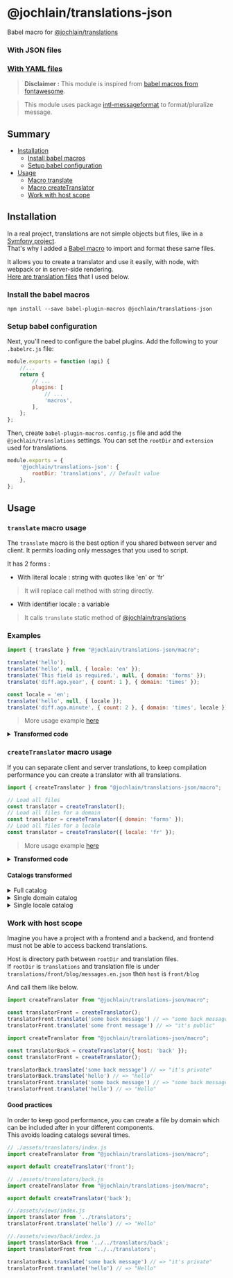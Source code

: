 # @jochlain/translations-json

Babel macro for [@jochlain/translations](https://www.npmjs.com/package/@jochlain/translations)

### With JSON files
### [With YAML files](https://www.npmjs.com/package/@jochlain/translations-yaml)

> **Disclaimer :** This module is inspired from [babel macros from fontawesome](https://fontawesome.com/docs/web/use-with/react/add-icons).

> This module uses package [intl-messageformat](https://www.npmjs.com/package/intl-messageformat) to format/pluralize message.

## Summary

- [Installation](#installation)
  - [Install babel macros](#install-the-babel-macros)
  - [Setup babel configuration](#setup-babel-configuration)
- [Usage](#usage)
  - [Macro translate](#translate-macro-usage)
  - [Macro createTranslator](#createtranslator-macro-usage)
  - [Work with host scope](#work-with-host-scope)

## Installation

In a real project, translations are not simple objects but files, like in a [Symfony project](https://symfony.com/doc/current/translation.html#translation-resource-file-names-and-locations).  
That's why I added a [Babel macro](https://www.npmjs.com/package/babel-plugin-macros) to import and format these same files.

It allows you to create a translator and use it easily, with node, with webpack or in server-side rendering.  
[Here are translation files](https://github.com/JochLAin/babel-macro-translations/tree/main/test/translations) that I used below.

### Install the babel macros

```shell
npm install --save babel-plugin-macros @jochlain/translations-json
```

### Setup babel configuration

Next, you'll need to configure the babel plugins. Add the following to your `.babelrc.js` file:

```javascript
module.exports = function (api) {
    //...
    return {
        // ...
        plugins: [
            // ...
            'macros',
        ],
    };
};
```

Then, create `babel-plugin-macros.config.js` file and add the `@jochlain/translations` settings.
You can set the `rootDir` and `extension` used for translations.

```javascript
module.exports = {
    '@jochlain/translations-json': {
        rootDir: 'translations', // Default value
    },
};
```

## Usage

### `translate` macro usage

The `translate` macro is the best option if you shared between server and client.
It permits loading only messages that you used to script.

It has 2 forms :
- With literal locale : string with quotes like 'en' or 'fr'
> It will replace call method with string directly.
- With identifier locale : a variable
> It calls `translate` static method of [@jochlain/translations](https://www.npmjs.com/package/@jochlain/translations)

### Examples

```javascript
import { translate } from "@jochlain/translations-json/macro";

translate('hello');
translate('hello', null, { locale: 'en' });
translate('This field is required.', null, { domain: 'forms' });
translate('diff.ago.year', { count: 1 }, { domain: 'times' });

const locale = 'en';
translate('hello', null, { locale });
translate('diff.ago.minute', { count: 2 }, { domain: 'times', locale });
```

> More usage example [here](https://github.com/JochLAin/babel-macro-translations/blob/main/test/translate.test.js)

<details>
    <summary><b>Transformed code</b></summary>

```javascript
import createTranslator from "@jochlain/translations-json/macro";
import { translate as _translate } from "@jochlain/translations"
import { IntlMessageFormat as _IntlMessageFormat } from "intl-messageformat";
const jochlain_translations_intl_formatter = {
    format: function (message, replacements, locale) {
        return (new IntlMessageFormat(message, locale)).format(replacements);
    },
};

"Hello";
"Hello";
"This field is required.";
"1 year ago";

const locale = 'en';
_translate({ en: 'Hello', es: 'Holà', fr: 'Bonjour', it: 'Ciao' }, {}, { locale, formatter: jochlain_translations_intl_formatter });
_translate({ 
    en: '{count, plural, one {1 minute ago} other {# minutes ago}}',
    es: '{count, plural, one {hace 1 minuto} other {hace # minutos}}',
    fr: '{count, plural, one {il y a 1 minute} other {il y a # minutes}}', 
    it: '{count, plural, one {1 minuto fa} other {# minuti fa}}'
}, { 
    count: 2
}, { 
    locale, 
    formatter: jochlain_translations_intl_formatter
});
```
</details>

### `createTranslator` macro usage

If you can separate client and server translations, to keep compilation performance you can create a translator with all translations.

```javascript
import { createTranslator } from "@jochlain/translations-json/macro";

// Load all files
const translator = createTranslator();
// Load all files for a domain
const translator = createTranslator({ domain: 'forms' });
// Load all files for a locale
const translator = createTranslator({ locale: 'fr' });
```

> More usage example [here](https://github.com/JochLAin/babel-macro-translations/blob/main/test/createTranslator.test.js)

<details>
    <summary><b>Transformed code</b></summary>

```javascript
import createTranslator from "@jochlain/translations-json/macro";
import _createTranslator from "@jochlain/translations"
import { IntlMessageFormat } from "intl-messageformat";
const formatter = {
    format: function (message, replacements, locale) {
        return (new IntlMessageFormat(message, locale)).format(replacements);
    },
};

const translator = createTranslator(/* see below to view full catalog */, { formatter });
const translator = createTranslator(/* see below to view single domain catalog */, { formatter, domain: 'forms' });
const translator = createTranslator(/* see below to view single locale catalog */, { formatter, locale: 'fr' });
```
</details>

#### Catalogs transformed

<details>
    <summary>Full catalog</summary>

```json
{
  "en": {
    "forms": {
      "This field is required.": "This field is required."
    },
    "messages": {
      "hello": "Hello",
      "translations.are.incredible": "The translations are incredible.",
      "very": {
        "compound": {
          "key": "The compound key"
        }
      }
    },
    "times": {
      "diff": {
        "empty": "now",
        "ago": {
          "year": "{count, plural, one {1 year ago} other {# years ago}}",
          "month": "{count, plural, one {1 month ago} other {# months ago}}",
          "day": "{count, plural, one {1 day ago} other {# days ago}}",
          "hour": "{count, plural, one {1 hour ago} other {# hours ago}}",
          "minute": "{count, plural, one {1 minute ago} other {# minutes ago}}",
          "second": "{count, plural, one {1 second ago} other {# seconds ago}}"
        },
        "in": {
          "second": "{count, plural, one {in 1 second} other {in # seconds}}",
          "minute": "{count, plural, one {in 1 minute} other {in # minutes}}",
          "hour": "{count, plural, one {in 1 hour} other {in # hours}}",
          "day": "{count, plural, one {in 1 day} other {in # days}}",
          "month": "{count, plural, one {in 1 month} other {in # months}}",
          "year": "{count, plural, one {in 1 year} other {in # years}}"
        }
      }
    }
  },
  "es": {
    "messages": {
      "hello": "Holà",
      "translations.are.incredible": "Las traducciones son increíbles.",
      "very": {
        "compound": {
          "key": "La llave compuesta"
        }
      }
    },
    "times": {
      "diff": {
        "empty": "ahora",
        "ago": {
          "year": "{count, plural, one {hace 1 año} other {hace # años}}",
          "month": "{count, plural, one {hace 1 mes} other {hace # meses}}",
          "day": "{count, plural, one {hace 1 día} other {hace # días}}",
          "hour": "{count, plural, one {hace 1 hora} other {hace # horas}}",
          "minute": "{count, plural, one {hace 1 minuto} other {hace # minutos}}",
          "second": "{count, plural, one {hace 1 segundo} other {hace # segundos}}"
        },
        "in": {
          "second": "{count, plural, one {en 1 segundo} other {en # segundos}}",
          "minute": "{count, plural, one {en 1 minuto} other {en # minutos}}",
          "hour": "{count, plural, one {en 1 hora} other {en # horas}}",
          "day": "{count, plural, one {en 1 día} other {en # días}}",
          "month": "{count, plural, one {en 1 mes} other {en # meses}}",
          "year": "{count, plural, one {en 1 año} other {en # años}}"
        }
      }
    }
  },
  "fr": {
    "forms": {
      "This field is required.": "Ce champs est obligatoire."
    },
    "messages": {
      "hello": "Bonjour",
      "translations.are.incredible": "Les traductions sont incroyables.",
      "very": {
        "compound": {
          "key": "La clé composée"
        }
      }
    },
    "times": {
      "diff": {
        "empty": "maintenant",
        "ago": {
          "year": "{count, plural, one {il y a 1 an} other {il y a # ans}}",
          "month": "{count, plural, one {il y a 1 mois} other {il y a # mois}}",
          "day": "{count, plural, one {il y a 1 jour} other {il y a # jours}}",
          "hour": "{count, plural, one {il y a 1 heure} other {il y a # heures}}",
          "minute": "{count, plural, one {il y a 1 minute} other {il y a # minutes}}",
          "second": "{count, plural, one {il y a 1 seconde} other {il y a # secondes}}"
        },
        "in": {
          "second": "{count, plural, one {dans 1 seconde} other {dans # secondes}}",
          "minute": "{count, plural, one {dans 1 minute} other {dans # minutes}}",
          "hour": "{count, plural, one {dans 1 heure} other {dans # heures}}",
          "day": "{count, plural, one {dans 1 jour} other {dans # jours}}",
          "month": "{count, plural, one {dans 1 mois} other {dans # mois}}",
          "year": "{count, plural, one {dans 1 an} other {dans # ans}}"
        }
      }
    }
  },
  "it": {
    "messages": {
      "hello": "Ciao",
      "translations.are.incredible": "Le traduzioni sono incredibili.",
      "very": {
        "compound": {
          "key": "La chiave composta"
        }
      }
    },
    "times": {
      "diff": {
        "empty": "ora",
        "ago": {
          "year": "{count, plural, one {1 anno fa} other {# anni fa}}",
          "month": "{count, plural, one {1 mese fa} other {# mesi fa}}",
          "day": "{count, plural, one {1 giorno fa} other {# giorni fa}}",
          "hour": "{count, plural, one {1 ora fa} other {# ore fa}}",
          "minute": "{count, plural, one {1 minuto fa} other {# minut fa}}",
          "second": "{count, plural, one {1 secondo fa} other {# secondi fa}}"
        },
        "in": {
          "second": "{count, plural, one {tra 1 secondo} other {tra # secondi}}",
          "minute": "{count, plural, one {tra 1 minuto} other {tra # minut}}",
          "hour": "{count, plural, one {tra 1 ora} other {tra # ore}}",
          "day": "{count, plural, one {tra 1 giorno} other {tra # giorni}}",
          "month": "{count, plural, one {tra 1 mese} other {tra # mesi}}",
          "year": "{count, plural, one {tra 1 anno} other {tra # anni}}"
        }
      }
    }
  }
}
```
</details>

<details>
    <summary>Single domain catalog</summary>

```json
{
  "en": {
    "forms": {
      "This field is required.": "This field is required."
    }
  },
  "fr": {
    "forms": {
      "This field is required.": "Ce champs est obligatoire."
    }
  }
}
```
</details>

<details>
    <summary>Single locale catalog</summary>

```json
{
  "fr": {
    "forms": {
      "This field is required.": "Ce champs est obligatoire."
    },
    "messages": {
      "hello": "Bonjour",
      "translations.are.incredible": "Les traductions sont incroyables.",
      "very": {
        "compound": {
          "key": "La clé composée"
        }
      }
    },
    "times": {
      "diff": {
        "empty": "maintenant",
        "ago": {
          "year": "{count, plural, one {il y a 1 an} other {il y a # ans}}",
          "month": "{count, plural, one {il y a 1 mois} other {il y a # mois}}",
          "day": "{count, plural, one {il y a 1 jour} other {il y a # jours}}",
          "hour": "{count, plural, one {il y a 1 heure} other {il y a # heures}}",
          "minute": "{count, plural, one {il y a 1 minute} other {il y a # minutes}}",
          "second": "{count, plural, one {il y a 1 seconde} other {il y a # secondes}}"
        },
        "in": {
          "second": "{count, plural, one {dans 1 seconde} other {dans # secondes}}",
          "minute": "{count, plural, one {dans 1 minute} other {dans # minutes}}",
          "hour": "{count, plural, one {dans 1 heure} other {dans # heures}}",
          "day": "{count, plural, one {dans 1 jour} other {dans # jours}}",
          "month": "{count, plural, one {dans 1 mois} other {dans # mois}}",
          "year": "{count, plural, one {dans 1 an} other {dans # ans}}"
        }
      }
    }
  }
}
```
</details>

### Work with host scope

Imagine you have a project with a frontend and a backend, and frontend must not be able to access backend translations.

Host is directory path between `rootDir` and translation files.  
If `rootDir` is `translations` and translation file is under `translations/front/blog/messages.en.json` then `host` is `front/blog`

And call them like below.

```javascript
import createTranslator from "@jochlain/translations-json/macro";

const translatorFront = createTranslator();
translatorFront.translate('some back message') // => "some back message"
translatorFront.translate('some front message') // => "it's public"
```

```javascript
import createTranslator from "@jochlain/translations-json/macro";

const translatorBack = createTranslator({ host: 'back' });
const translatorFront = createTranslator();

translatorBack.translate('some back message') // => "it's private"
translatorBack.translate('hello') // => "hello"
translatorFront.translate('some back message') // => "some back message"
translatorFront.translate('hello') // => "Hello"
```

#### Good practices

In order to keep good performance, you can create a file by domain which can be included after in your different components.  
This avoids loading catalogs several times.

```javascript
// ./assets/translators/index.js
import createTranslator from "@jochlain/translations-json/macro";

export default createTranslator('front');
```

```javascript
// ./assets/translators/back.js
import createTranslator from "@jochlain/translations-json/macro";

export default createTranslator('back');
```

```javascript
//./assets/views/index.js
import translator from '../translators';
translatorFront.translate('hello') // => "Hello"
```

```javascript
//./assets/views/back/index.js
import translatorBack from '../../translators/back';
import translatorFront from '../../translators';

translatorBack.translate('some back message') // => "it's private"
translatorFront.translate('hello') // => "Hello"
```
